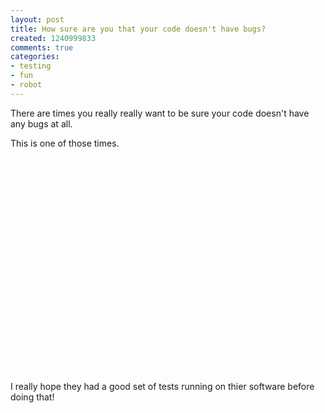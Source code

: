 ```yaml
---
layout: post
title: How sure are you that your code doesn't have bugs?
created: 1240999833
comments: true
categories:
- testing
- fun
- robot
---
```

There are times you really really want to be sure your code doesn't have any bugs at all.

This is one of those times.

<object width="425" height="344"><param name="movie" value="http://www.youtube.com/v/yln_IGDuOCo&hl=en&fs=1"></param><param name="allowFullScreen" value="true"></param><param name="allowscriptaccess" value="always"></param><embed src="http://www.youtube.com/v/yln_IGDuOCo&hl=en&fs=1" type="application/x-shockwave-flash" allowscriptaccess="always" allowfullscreen="true" width="425" height="344"></embed></object>

I really hope they had a good set of tests running on thier software before doing that!

